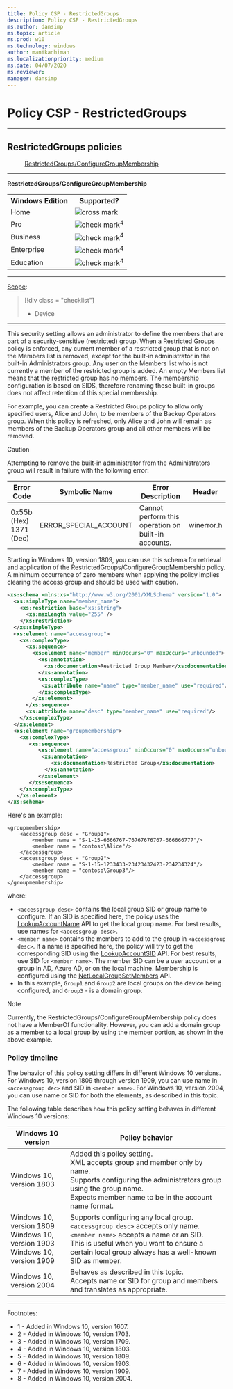 ```yaml
---
title: Policy CSP - RestrictedGroups
description: Policy CSP - RestrictedGroups
ms.author: dansimp
ms.topic: article
ms.prod: w10
ms.technology: windows
author: manikadhiman
ms.localizationpriority: medium
ms.date: 04/07/2020
ms.reviewer: 
manager: dansimp
---
```


# Policy CSP - RestrictedGroups


<hr/>

<!--Policies-->
## RestrictedGroups policies  

<dl>
  <dd>
    <a href="#restrictedgroups-configuregroupmembership">RestrictedGroups/ConfigureGroupMembership</a>
  </dd>
</dl>


<hr/>

<!--Policy-->
<a href="" id="restrictedgroups-configuregroupmembership"></a>**RestrictedGroups/ConfigureGroupMembership**  

<!--SupportedSKUs-->
<table>
<tr>
    <th>Windows Edition</th>
    <th>Supported?</th>
</tr>
<tr>
    <td>Home</td>
    <td><img src="images/crossmark.png" alt="cross mark" /></td>
</tr>
<tr>
    <td>Pro</td>
    <td><img src="images/checkmark.png" alt="check mark" /><sup>4</sup></td>
</tr>
<tr>
    <td>Business</td>
    <td><img src="images/checkmark.png" alt="check mark" /><sup>4</sup></td>
</tr>
<tr>
    <td>Enterprise</td>
    <td><img src="images/checkmark.png" alt="check mark" /><sup>4</sup></td>
</tr>
<tr>
    <td>Education</td>
    <td><img src="images/checkmark.png" alt="check mark" /><sup>4</sup></td>
</tr>
</table>

<!--/SupportedSKUs-->
<hr/>

<!--Scope-->
[Scope](./policy-configuration-service-provider.md#policy-scope):

> [!div class = "checklist"]
> * Device

<hr/>

<!--/Scope-->
<!--Description-->
This security setting allows an administrator to define the members that are part of a security-sensitive (restricted) group. When a Restricted Groups policy is enforced, any current member of a restricted group that is not on the Members list is removed, except for the built-in administrator in the built-in Administrators group. Any user on the Members list who is not currently a member of the restricted group is added. An empty Members list means that the restricted group has no members. The membership configuration is based on SIDS, therefore renaming these built-in groups does not affect retention of this special membership.

For example, you can create a Restricted Groups policy to allow only specified users, Alice and John, to be members of the Backup Operators group. When this policy is refreshed, only Alice and John will remain as members of the Backup Operators group and all other members will be removed.  

> [!CAUTION]
> Attempting to remove the built-in administrator from the Administrators group will result in failure with the following error:  
>
> | Error Code  | Symbolic Name | Error Description | Header |
> |----------|----------|----------|----------|
> |  0x55b (Hex)  <br>  1371 (Dec)  |ERROR_SPECIAL_ACCOUNT|Cannot perform this operation on built-in accounts.|  winerror.h  |

Starting in Windows 10, version 1809, you can use this schema for retrieval and application of the RestrictedGroups/ConfigureGroupMembership policy. A minimum occurrence of zero members when applying the policy implies clearing the access group and should be used with caution.

```xml
<xs:schema xmlns:xs="http://www.w3.org/2001/XMLSchema" version="1.0">  
  <xs:simpleType name="member_name">
    <xs:restriction base="xs:string">
      <xs:maxLength value="255" />
    </xs:restriction>
  </xs:simpleType>
  <xs:element name="accessgroup">
    <xs:complexType>
      <xs:sequence>
        <xs:element name="member" minOccurs="0" maxOccurs="unbounded">
          <xs:annotation>
            <xs:documentation>Restricted Group Member</xs:documentation>
          </xs:annotation>
          <xs:complexType>
           <xs:attribute name="name" type="member_name" use="required"/>
          </xs:complexType>
        </xs:element>
      </xs:sequence>
      <xs:attribute name="desc" type="member_name" use="required"/>
    </xs:complexType>
  </xs:element>
  <xs:element name="groupmembership">
    <xs:complexType>
       <xs:sequence>
          <xs:element name="accessgroup" minOccurs="0" maxOccurs="unbounded">
           <xs:annotation>
              <xs:documentation>Restricted Group</xs:documentation>
            </xs:annotation>
          </xs:element>
       </xs:sequence>
    </xs:complexType>
   </xs:element>
</xs:schema>
```

<!--/Description-->
<!--SupportedValues-->

<!--/SupportedValues-->
<!--Example-->

Here's an example:
```
<groupmembership>
    <accessgroup desc = "Group1">
        <member name = "S-1-15-6666767-76767676767-666666777"/>
        <member name = "contoso\Alice"/>
    </accessgroup>
    <accessgroup desc = "Group2">
        <member name = "S-1-15-1233433-23423432423-234234324"/>
        <member name = "contoso\Group3"/>
    </accessgroup>
</groupmembership>
```
where:
- `<accessgroup desc>` contains the local group SID or group name to configure. If an SID is specified here, the policy uses the [LookupAccountName](https://docs.microsoft.com/windows/win32/api/winbase/nf-winbase-lookupaccountnamea) API to get the local group name. For best results, use names for `<accessgroup desc>`.
- `<member name>` contains the members to add to the group in `<accessgroup desc>`. If a name is specified here, the policy will try to get the corresponding SID using the [LookupAccountSID](https://docs.microsoft.com/windows/win32/api/winbase/nf-winbase-lookupaccountsida) API. For best results, use SID for `<member name>`. The member SID can be a user account or a group in AD, Azure AD, or on the local machine. Membership is configured using the [NetLocalGroupSetMembers](https://docs.microsoft.com/windows/win32/api/lmaccess/nf-lmaccess-netlocalgroupsetmembers) API.
- In this example, `Group1` and `Group2` are local groups on the device being configured, and `Group3` - is a domain group.

> [!Note]
> Currently, the RestrictedGroups/ConfigureGroupMembership policy does not have a MemberOf functionality. However, you can add a domain group as a member to a local group by using the member portion, as shown in the above example.
<!--/Example-->
<!--Validation-->

### Policy timeline

The behavior of this policy setting differs in different Windows 10 versions. For Windows 10, version 1809 through version 1909, you can use name in `<accessgroup dec>` and SID in `<member name>`. For Windows 10, version 2004, you can use name or SID for both the elements, as described in this topic. 

The following table describes how this policy setting behaves in different Windows 10 versions:

| Windows 10 version | Policy behavior |
| ------------------ | --------------- |
|Windows 10, version 1803 | Added this policy setting. <br> XML accepts group and member only by name. <br> Supports configuring the administrators group using the group name. <br> Expects member name to be in the account name format. |
| Windows 10, version 1809 <br> Windows 10, version 1903 <br> Windows 10, version 1909 | Supports configuring any local group. <br> `<accessgroup desc>` accepts only name. <br> `<member name>` accepts a name or an SID. <br> This is useful when you want to ensure a certain local group always has a well-known SID as member. |
| Windows 10, version 2004 | Behaves as described in this topic. <br> Accepts name or SID for group and members and translates as appropriate. | 


<!--/Validation-->
<!--/Policy-->
<hr/>

Footnotes:

-   1 - Added in Windows 10, version 1607.
-   2 - Added in Windows 10, version 1703.
-   3 - Added in Windows 10, version 1709.
-   4 - Added in Windows 10, version 1803.
-   5 - Added in Windows 10, version 1809.
-   6 - Added in Windows 10, version 1903.
-   7 - Added in Windows 10, version 1909.
-   8 - Added in Windows 10, version 2004.

<!--/Policies-->
